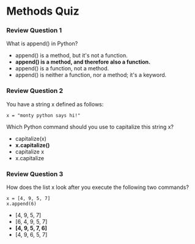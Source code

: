 # Methods Quiz

### Review Question 1

What is append() in Python?

- append() is a method, but it's not a function.
- **append() is a method, and therefore also a function.**
- append() is a function, not a method.
- append() is neither a function, nor a method; it's a keyword.

### Review Question 2

You have a string x defined as follows:

```{python}
x = "monty python says hi!"
```

Which Python command should you use to capitalize this string x?

- capitalize(x)
- **x.capitalize()**
- capitalize x
- x.capitalize

### Review Question 3

How does the list x look after you execute the following two commands?

```{python}
x = [4, 9, 5, 7]
x.append(6)
```

- [4, 9, 5, 7]
- [6, 4, 9, 5, 7]
- **[4, 9, 5, 7, 6]**
- [4, 9, 6, 5, 7]